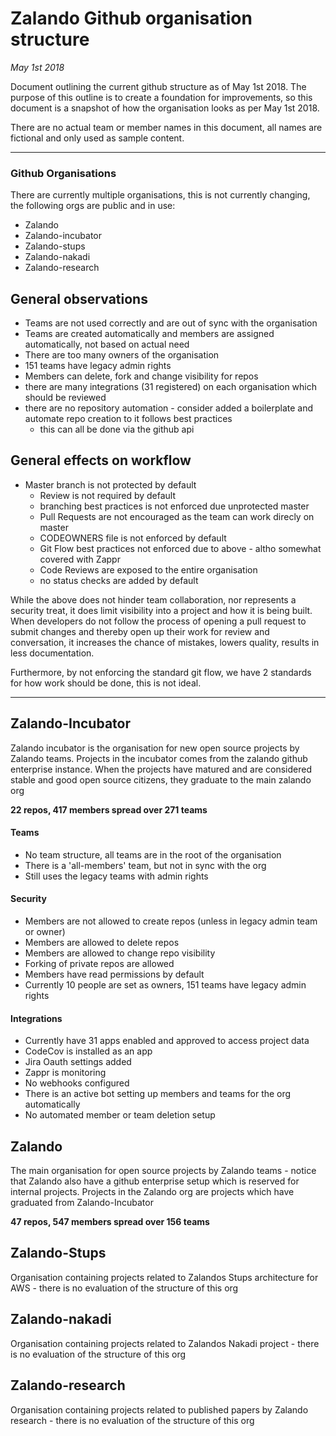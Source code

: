 # Zalando Github organisation structure

_May 1st 2018_ 

Document outlining the current github structure as of May 1st 2018. The purpose of this outline 
is to create a foundation for improvements, so this document is a snapshot of how the organisation
looks as per May 1st 2018.

There are no actual team or member names in this document, all names are fictional and only used as sample content. 

----

### Github Organisations

There are currently multiple organisations, this is not currently changing, the following orgs are public and in use:

- Zalando
- Zalando-incubator
- Zalando-stups
- Zalando-nakadi
- Zalando-research

## General observations

- Teams are not used correctly and are out of sync with the organisation
- Teams are created automatically and members are assigned automatically, not based on actual need
- There are too many owners of the organisation
- 151 teams have legacy admin rights
- Members can delete, fork and change visibility for repos
- there are many integrations (31 registered) on each organisation which should be reviewed
- there are no repository automation - consider added a boilerplate and automate repo creation to it follows best practices
    - this can all be done via the github api


## General effects on workflow

- Master branch is not protected by default
  - Review is not required by default
  - branching best practices is not enforced due unprotected master
  - Pull Requests are not encouraged as the team can work direcly on master
  - CODEOWNERS file is not enforced by default 
  - Git Flow best practices not enforced due to above - altho somewhat covered with Zappr
  - Code Reviews are exposed to the entire organisation 
  - no status checks are added by default

While the above does not hinder team collaboration, nor represents a security treat, it does
limit visibility into a project and how it is being built. When developers do not follow
the process of opening a pull request to submit changes and thereby open up their work for review 
and conversation, it increases the chance of mistakes, lowers quality, results in less documentation.

Furthermore, by not enforcing the standard git flow, we have 2 standards for how work should be done, this is not ideal.

---- 


## Zalando-Incubator

Zalando incubator is the organisation for new open source projects by Zalando teams. Projects in the incubator
comes from the zalando github enterprise instance. When the projects have matured and are considered stable and good
open source citizens, they graduate to the main zalando org

**22 repos, 417 members spread over 271 teams**

#### Teams

- No team structure, all teams are in the root of the organisation
- There is a 'all-members' team, but not in sync with the org
- Still uses the legacy teams with admin rights

#### Security

- Members are not allowed to create repos (unless in legacy admin team or owner)
- Members are allowed to delete repos
- Members are allowed to change repo visibility
- Forking of private repos are allowed
- Members have read permissions by default
- Currently 10 people are set as owners, 151 teams have legacy admin rights

#### Integrations

- Currently have 31 apps enabled and approved to access project data
- CodeCov is installed as an app
- Jira Oauth settings added
- Zappr is monitoring
- No webhooks configured
- There is an active bot setting up members and teams for the org automatically
- No automated member or team deletion setup


## Zalando

The main organisation for open source projects by Zalando teams - notice that Zalando also have a github enterprise setup
which is reserved for internal projects. Projects in the Zalando org are projects which have graduated from Zalando-Incubator

**47 repos, 547 members spread over 156 teams**



## Zalando-Stups

Organisation containing projects related to Zalandos Stups architecture for AWS - there is no evaluation of the structure of this org

## Zalando-nakadi

Organisation containing projects related to Zalandos Nakadi project - there is no evaluation of the structure of this org

## Zalando-research

Organisation containing projects related to published papers by Zalando research - there is no evaluation of the structure of this org
